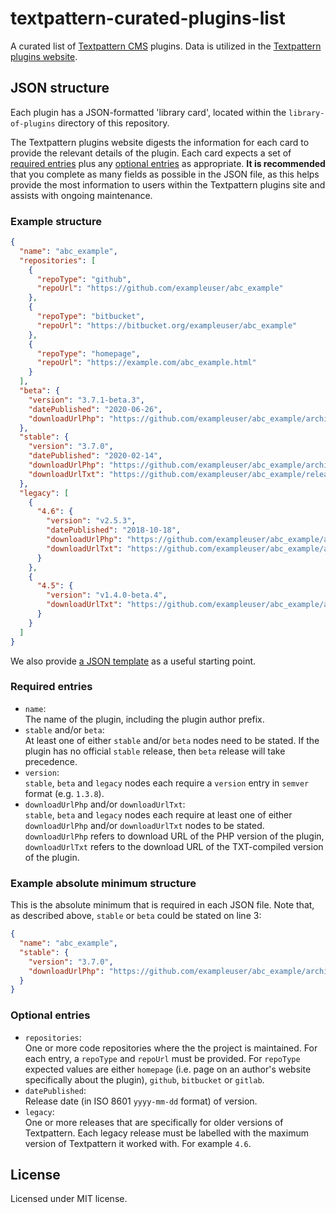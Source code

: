# textpattern-curated-plugins-list

A curated list of [Textpattern CMS](https://textpattern.com) plugins. Data is utilized in the [Textpattern plugins website](https://github.com/textpattern/textpattern-plugins-website).

## JSON structure

Each plugin has a JSON-formatted 'library card', located within the `library-of-plugins` directory of this repository.

The Textpattern plugins website digests the information for each card to provide the relevant details of the plugin. Each card expects a set of [required entries](#required-entries) plus any [optional entries](#optional-entries) as appropriate. **It is recommended** that you complete as many fields as possible in the JSON file, as this helps provide the most information to users within the Textpattern plugins site and assists with ongoing maintenance.

### Example structure

```JSON
{
  "name": "abc_example",
  "repositories": [
    {
      "repoType": "github",
      "repoUrl": "https://github.com/exampleuser/abc_example"
    },
    {
      "repoType": "bitbucket",
      "repoUrl": "https://bitbucket.org/exampleuser/abc_example"
    },
    {
      "repoType": "homepage",
      "repoUrl": "https://example.com/abc_example.html"
    }
  ],
  "beta": {
    "version": "3.7.1-beta.3",
    "datePublished": "2020-06-26",
    "downloadUrlPhp": "https://github.com/exampleuser/abc_example/archive/3.7.1-beta.3.zip"
  },
  "stable": {
    "version": "3.7.0",
    "datePublished": "2020-02-14",
    "downloadUrlPhp": "https://github.com/exampleuser/abc_example/archive/3.7.0.zip",
    "downloadUrlTxt": "https://github.com/exampleuser/abc_example/releases/download/3.7.0/abc_example_v3.7.0.txt"
  },
  "legacy": [
    {
      "4.6": {
        "version": "v2.5.3",
        "datePublished": "2018-10-18",
        "downloadUrlPhp": "https://github.com/exampleuser/abc_example/archive/v2.5.3.tar.gz",
        "downloadUrlTxt": "https://github.com/exampleuser/abc_example/archive/v2.5.3.txt"
      }
    },
    {
      "4.5": {
        "version": "v1.4.0-beta.4",
        "downloadUrlTxt": "https://github.com/exampleuser/abc_example/archive/v1.4.0-beta.4_zip.txt"
      }
    }
  ]
}
```

We also provide [a JSON template](https://raw.githubusercontent.com/textpattern/textpattern-curated-plugins-list/master/template.json) as a useful starting point.

### Required entries

* `name`:\
  The name of the plugin, including the plugin author prefix.
* `stable` and/or `beta`:\
  At least one of either `stable` and/or `beta` nodes need to be stated. If the plugin has no official `stable` release, then `beta` release will take precedence.
* `version`:\
  `stable`, `beta` and `legacy` nodes each require a `version` entry in `semver` format (e.g. `1.3.8`).
* `downloadUrlPhp` and/or `downloadUrlTxt`:\
  `stable`, `beta` and `legacy` nodes each require at least one of either `downloadUrlPhp` and/or `downloadUrlTxt` nodes to be stated. `downloadUrlPhp` refers to download URL of the PHP version of the plugin, `downloadUrlTxt` refers to the download URL of the TXT-compiled version of the plugin.


### Example absolute minimum structure

This is the absolute minimum that is required in each JSON file. Note that, as described above, `stable` or `beta` could be stated on line 3:

```JSON
{
  "name": "abc_example",
  "stable": {
    "version": "3.7.0",
    "downloadUrlPhp": "https://github.com/exampleuser/abc_example/archive/3.7.0.zip"
  }
}
```

### Optional entries

* `repositories`:\
  One or more code repositories where the the project is maintained. For each entry, a `repoType` and `repoUrl` must be provided. For `repoType` expected values are either `homepage` (i.e. page on an author's website specifically about the plugin), `github`, `bitbucket` or `gitlab`.
* `datePublished`:\
  Release date (in ISO 8601 `yyyy-mm-dd` format) of version.
* `legacy`:\
  One or more releases that are specifically for older versions of Textpattern. Each legacy release must be labelled with the maximum version of Textpattern it worked with. For example `4.6`.

## License

Licensed under MIT license.
